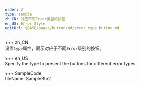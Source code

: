 ```yaml
---   
order: 2  
type: sample  
zh_CN: 对应不同Error类型的按钮  
en_US: Error Style
editUrl: $BASE/pages/button/md/error_type_button.md
---      
```



+++ zh_CN   
设置<Code>type</Code>属性，展示对应于不同<Code>Error</Code>级别的按钮。

+++ en_US   
Specify the type to present the buttons for different error types.  

+++ SampleCode  
fileName: SampleBtn2